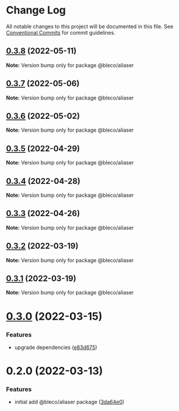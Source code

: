 # Change Log

All notable changes to this project will be documented in this file.
See [Conventional Commits](https://conventionalcommits.org) for commit guidelines.

## [0.3.8](https://gitr.net/betaly/bleco/compare/@bleco/aliaser@0.3.7...@bleco/aliaser@0.3.8) (2022-05-11)

**Note:** Version bump only for package @bleco/aliaser





## [0.3.7](https://gitr.net/betaly/bleco/compare/@bleco/aliaser@0.3.6...@bleco/aliaser@0.3.7) (2022-05-06)

**Note:** Version bump only for package @bleco/aliaser





## [0.3.6](https://gitr.net/betaly/bleco/compare/@bleco/aliaser@0.3.5...@bleco/aliaser@0.3.6) (2022-05-02)

**Note:** Version bump only for package @bleco/aliaser





## [0.3.5](https://gitr.net/betaly/bleco/compare/@bleco/aliaser@0.3.4...@bleco/aliaser@0.3.5) (2022-04-29)

**Note:** Version bump only for package @bleco/aliaser





## [0.3.4](https://gitr.net/betaly/bleco/compare/@bleco/aliaser@0.3.3...@bleco/aliaser@0.3.4) (2022-04-28)

**Note:** Version bump only for package @bleco/aliaser





## [0.3.3](https://gitr.net/betaly/bleco/compare/@bleco/aliaser@0.3.2...@bleco/aliaser@0.3.3) (2022-04-26)

**Note:** Version bump only for package @bleco/aliaser





## [0.3.2](https://gitr.net/betaly/bleco/compare/@bleco/aliaser@0.3.1...@bleco/aliaser@0.3.2) (2022-03-19)

**Note:** Version bump only for package @bleco/aliaser





## [0.3.1](https://gitr.net/betaly/bleco/compare/@bleco/aliaser@0.3.0...@bleco/aliaser@0.3.1) (2022-03-19)

**Note:** Version bump only for package @bleco/aliaser





# [0.3.0](https://gitr.net/betaly/bleco/compare/@bleco/aliaser@0.2.0...@bleco/aliaser@0.3.0) (2022-03-15)


### Features

* upgrade dependencies ([e83d675](https://gitr.net/betaly/bleco/commits/e83d675bc8e6c2da5737ebcfa48378bcc366dbea))





# 0.2.0 (2022-03-13)


### Features

* initial add @bleco/aliaser package ([3da64e0](https://gitr.net/betaly/bleco/commits/3da64e0b782eda696d265cf7a07d9d31da29cdd4))

